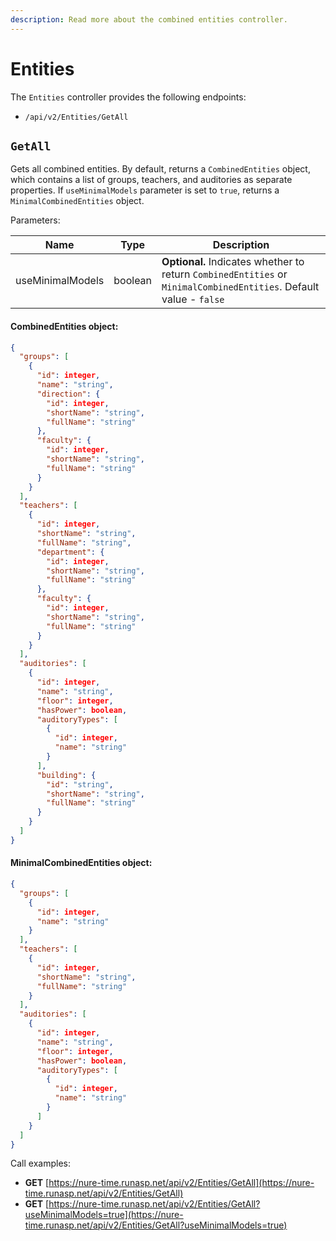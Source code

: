 ```yaml
---
description: Read more about the combined entities controller.
---
```



# Entities

The `Entities` controller provides the following endpoints:

* `/api/v2/Entities/GetAll`

## `GetAll`

Gets all combined entities. By default, returns a `CombinedEntities` object, 
which contains a list of groups, teachers, and auditories as separate properties.
If `useMinimalModels` parameter is set to `true`, returns a `MinimalCombinedEntities` object.

Parameters:

| Name              | Type    | Description   |
|-------------------|---------|---------------|
| useMinimalModels  | boolean | **Optional.** Indicates whether to return `CombinedEntities` or `MinimalCombinedEntities`. Default value - `false` |


#### CombinedEntities object:
```json
{
  "groups": [
    {
      "id": integer,
      "name": "string",
      "direction": {
        "id": integer,
        "shortName": "string",
        "fullName": "string"
      },
      "faculty": {
        "id": integer,
        "shortName": "string",
        "fullName": "string"
      }
    }
  ],
  "teachers": [
    {
      "id": integer,
      "shortName": "string",
      "fullName": "string",
      "department": {
        "id": integer,
        "shortName": "string",
        "fullName": "string"
      },
      "faculty": {
        "id": integer,
        "shortName": "string",
        "fullName": "string"
      }
    }
  ],
  "auditories": [
    {
      "id": integer,
      "name": "string",
      "floor": integer,
      "hasPower": boolean,
      "auditoryTypes": [
        {
          "id": integer,
          "name": "string"
        }
      ],
      "building": {
        "id": "string",
        "shortName": "string",
        "fullName": "string"
      }
    }
  ]
}
```

#### MinimalCombinedEntities object:
```json
{
  "groups": [
    {
      "id": integer,
      "name": "string"
    }
  ],
  "teachers": [
    {
      "id": integer,
      "shortName": "string",
      "fullName": "string"
    }
  ],
  "auditories": [
    {
      "id": integer,
      "name": "string",
      "floor": integer,
      "hasPower": boolean,
      "auditoryTypes": [
        {
          "id": integer,
          "name": "string"
        }
      ]
    }
  ]
}
```

Call examples:

- **GET** [https://nure-time.runasp.net/api/v2/Entities/GetAll](https://nure-time.runasp.net/api/v2/Entities/GetAll)
- **GET** [https://nure-time.runasp.net/api/v2/Entities/GetAll?useMinimalModels=true](https://nure-time.runasp.net/api/v2/Entities/GetAll?useMinimalModels=true)
